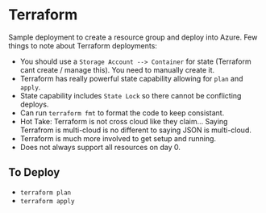 # Terraform

Sample deployment to create a resource group and deploy into Azure. Few things to note about Terraform deployments:

* You should use a `Storage Account --> Container` for state (Terraform cant create / manage this). You need to manually create it.
* Terraform has really powerful state capability allowing for `plan` and `apply`.
* State capability includes `State Lock` so there cannot be conflicting deploys.
* Can run `terraform fmt` to format the code to keep consistant.
* Hot Take: Terraform is not cross cloud like they claim... Saying Terrafrom is multi-cloud is no different to saying JSON is multi-cloud.
* Terraform is much more involved to get setup and running.
* Does not always support all resources on day 0.

## To Deploy

* `terraform plan`
* `terraform apply`

